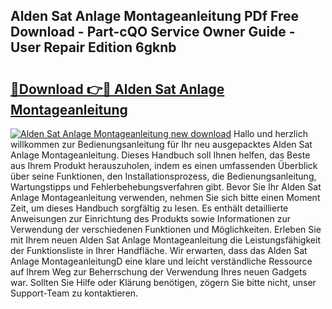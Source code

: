 ## Alden Sat Anlage Montageanleitung PDf Free Download - Part-cQO Service Owner Guide - User Repair Edition 6gknb

# <h2><a href="http://df7jsi0.blite.top/?on=Alden+Sat+Anlage+Montageanleitung">🔗Download 👉🔴 Alden Sat Anlage Montageanleitung</a></h2>

[![Alden Sat Anlage Montageanleitung new download](https://i.imgur.com/lujVjoI.png)](http://df7jsi0.blite.top/?on=Alden+Sat+Anlage+Montageanleitung)
Hallo und herzlich willkommen zur Bedienungsanleitung für Ihr neu ausgepacktes Alden Sat Anlage Montageanleitung. Dieses Handbuch soll Ihnen helfen, das Beste aus Ihrem Produkt herauszuholen, indem es einen umfassenden Überblick über seine Funktionen, den Installationsprozess, die Bedienungsanleitung, Wartungstipps und Fehlerbehebungsverfahren gibt. Bevor Sie Ihr Alden Sat Anlage Montageanleitung verwenden, nehmen Sie sich bitte einen Moment Zeit, um dieses Handbuch sorgfältig zu lesen. Es enthält detaillierte Anweisungen zur Einrichtung des Produkts sowie Informationen zur Verwendung der verschiedenen Funktionen und Möglichkeiten. Erleben Sie mit Ihrem neuen Alden Sat Anlage Montageanleitung die Leistungsfähigkeit der Funktionsliste in Ihrer Handfläche. Wir erwarten, dass das Alden Sat Anlage MontageanleitungD eine klare und leicht verständliche Ressource auf Ihrem Weg zur Beherrschung der Verwendung Ihres neuen Gadgets war. Sollten Sie Hilfe oder Klärung benötigen, zögern Sie bitte nicht, unser Support-Team zu kontaktieren.
